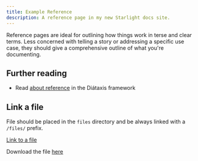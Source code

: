 ```yaml
---
title: Example Reference
description: A reference page in my new Starlight docs site.
---
```


Reference pages are ideal for outlining how things work in terse and clear terms.
Less concerned with telling a story or addressing a specific use case, they should give a comprehensive outline of what you're documenting.

## Further reading

- Read [about reference](https://diataxis.fr/reference/) in the Diátaxis framework

## Link a file

File should be placed in the `files` directory and be always linked with a `/files/` prefix.

[Link to a file](/files/sample.pdf)

Download the file <a href="/files/sample.pdf" download>here</a>
